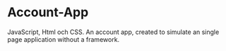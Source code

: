 # Account-App
JavaScript, Html och CSS. An account app, created to simulate an single page application without a framework.
